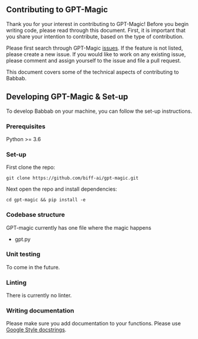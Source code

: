 
## Contributing to GPT-Magic

Thank you for your interest in contributing to GPT-Magic! Before you begin writing code, please read through this document. 
First, it is important that you share your intention to contribute, based on the type of contribution.

Please first search through GPT-Magic [issues](https://github.com/biff-ai/gpt-magic/issues). If the feature is not listed, please create a new issue. 
If you would like to work on any existing issue, please comment and assign yourself to the issue and file a pull request.

This document covers some of the technical aspects of contributing to Babbab.

## Developing GPT-Magic & Set-up

To develop Babbab on your machine, you can follow the set-up instructions. 

### Prerequisites

Python >= 3.6

### Set-up

First clone the repo:

```git clone https://github.com/biff-ai/gpt-magic.git```

Next open the repo and install dependencies:

```cd gpt-magic && pip install -e```

### Codebase structure
GPT-magic currently has one file where the magic happens
* gpt.py

### Unit testing

To come in the future. 

### Linting

There is currently no linter.

### Writing documentation

Please make sure you add documentation to your functions. Please use [Google Style docstrings](https://www.sphinx-doc.org/en/master/usage/extensions/example_google.html).

